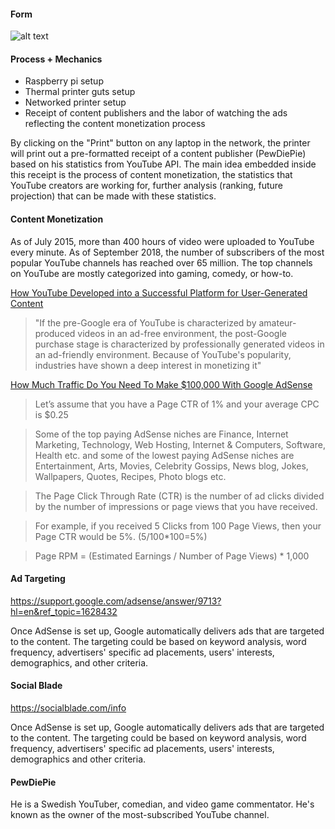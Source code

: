 #### Form
![alt text](Assets/IMG_1322.png "Networked printer")

#### Process + Mechanics
* Raspberry pi setup
* Thermal printer guts setup
* Networked printer setup
* Receipt of content publishers and the labor of watching the ads reflecting the content monetization process

By clicking on the "Print" button on any laptop in the network, the printer will print out a pre-formatted receipt of a content publisher (PewDiePie) based on his statistics from YouTube API. The main idea embedded inside this receipt is the process of content monetization, the statistics that YouTube creators are working for, further analysis (ranking, future projection) that can be made with these statistics.

#### Content Monetization
 As of July 2015, more than 400 hours of video were uploaded to YouTube every minute. As of September 2018, the number of subscribers of the most popular YouTube channels has reached over 65 million. The top channels on YouTube are mostly categorized into gaming, comedy, or how-to. 

[How YouTube Developed into a Successful Platform for User-Generated Content]( http://www.inquiriesjournal.com/articles/1477/how-youtube-developed-into-a-successful-platform-for-user-generated-content )

 >  "If the pre-Google era of YouTube is characterized by amateur-produced videos in an ad-free environment, the post-Google purchase stage is characterized by professionally generated videos in an ad-friendly environment. Because of YouTube's popularity, industries have shown a deep interest in monetizing it"

[How Much Traffic Do You Need To Make $100,000 With Google AdSense](https://www.minterest.com/how-much-traffic-do-you-need-to-make-money/)

> Let’s assume that you have a Page CTR of 1% and your average CPC is $0.25

> Some of the top paying AdSense niches are Finance, Internet Marketing, Technology, Web Hosting, Internet & Computers, Software, Health etc. and some of the lowest paying AdSense niches are Entertainment, Arts, Movies, Celebrity Gossips, News blog, Jokes, Wallpapers, Quotes, Recipes, Photo blogs etc.

> The Page Click Through Rate (CTR) is the number of ad clicks divided by the number of impressions or page views that you have received.

> For example, if you received 5 Clicks from 100 Page Views, then your Page CTR would be 5%. (5/100*100=5%)

> Page RPM = (Estimated Earnings / Number of Page Views) * 1,000

#### Ad Targeting
https://support.google.com/adsense/answer/9713?hl=en&ref_topic=1628432

Once AdSense is set up, Google automatically delivers ads that are targeted to the content. The targeting could be based on keyword analysis, word frequency, advertisers' specific ad placements, users' interests, demographics, and other criteria. 

#### Social Blade
https://socialblade.com/info

Once AdSense is set up, Google automatically delivers ads that are targeted to the content. The targeting could be based on keyword analysis, word frequency, advertisers' specific ad placements, users' interests, demographics and other criteria. 

#### PewDiePie

He is a Swedish YouTuber, comedian, and video game commentator. He's known as the owner of the most-subscribed YouTube channel.